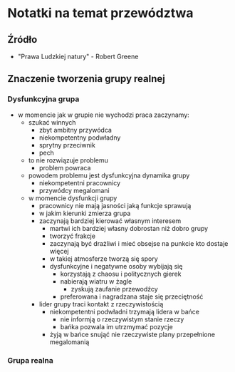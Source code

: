 # Notatki na temat przewództwa

## Źródło

-   "Prawa Ludzkiej natury" - Robert Greene

## Znaczenie tworzenia grupy realnej

### Dysfunkcyjna grupa

-   w momencie jak w grupie nie wychodzi praca zaczynamy:
    -   szukać winnych
        -   zbyt ambitny przywódca
        -   niekompetentny podwładny
        -   sprytny przeciwnik
        -   pech
    -   to nie rozwiązuje problemu
        -   problem powraca
    -   powodem problemu jest dysfunkcyjna dynamika grupy
        -   niekompetentni pracownicy
        -   przywódcy megalomani
    -   w momencie dysfunkcji grupy
        -   pracownicy nie mają jasności jaką funkcje sprawują
        -   w jakim kierunki zmierza grupa
        -   zaczynają bardziej kierować własnym interesem
            -   martwi ich bardziej własny dobrostan niż dobro grupy
            -   tworzyć frakcje 
            -   zaczynają być drażliwi i mieć obsejse na punkcie kto dostaje więcej
            -   w takiej atmosferze tworzą się spory
            -   dysfunkcyjne i negatywne osoby wybijają się
                -   korzystają z chaosu i politycznych gierek
                -   nabierają wiatru w żagle
                    -   zyskują zaufanie przewodźcy
                -   preferowana i nagradzana staje się przeciętność
        - lider grupy traci kontakt z rzeczywistością
            -   niekompetentni podwładni trzymają lidera w bańce
                -   nie informją o rzeczywistym stanie rzeczy
                -   bańka pozwala im utrzmymać pozycje
            -   żyją w bańce snująć nie rzeczywiste plany przepełnione megalomanią

### Grupa realna
            